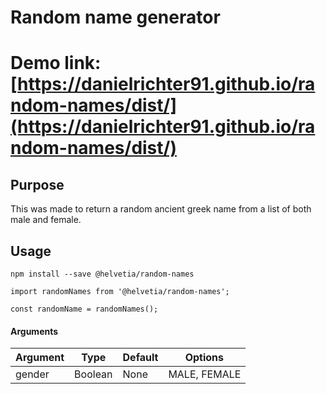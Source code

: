 # Random name generator

# Demo link: [https://danielrichter91.github.io/random-names/dist/](https://danielrichter91.github.io/random-names/dist/)

## Purpose

This was made to return a random ancient greek name from a list of both male and female.


## Usage

`npm install --save @helvetia/random-names`

```
import randomNames from '@helvetia/random-names';

const randomName = randomNames();
```

#### Arguments

| Argument | Type    | Default | Options      |
| -------- | ------  | ------- | -------      |
| gender   | Boolean | None    | MALE, FEMALE |
